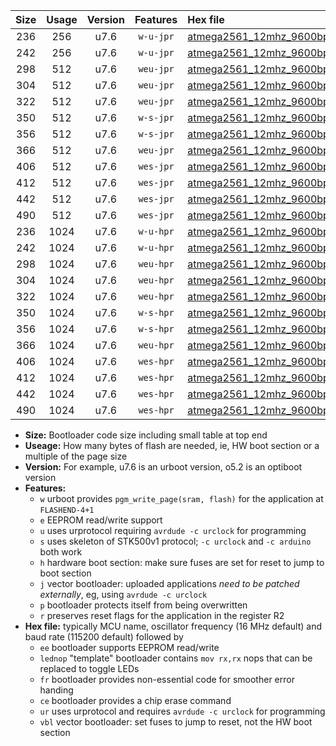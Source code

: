 |Size|Usage|Version|Features|Hex file|
|:-:|:-:|:-:|:-:|:--|
|236|256|u7.6|`w-u-jpr`|[atmega2561_12mhz_9600bps_ur_vbl.hex](https://raw.githubusercontent.com/stefanrueger/urboot/main//atmega2561_12mhz_9600bps_ur_vbl.hex)|
|242|256|u7.6|`w-u-jpr`|[atmega2561_12mhz_9600bps_lednop_ur_vbl.hex](https://raw.githubusercontent.com/stefanrueger/urboot/main//atmega2561_12mhz_9600bps_lednop_ur_vbl.hex)|
|298|512|u7.6|`weu-jpr`|[atmega2561_12mhz_9600bps_ee_ur_vbl.hex](https://raw.githubusercontent.com/stefanrueger/urboot/main//atmega2561_12mhz_9600bps_ee_ur_vbl.hex)|
|304|512|u7.6|`weu-jpr`|[atmega2561_12mhz_9600bps_ee_lednop_ur_vbl.hex](https://raw.githubusercontent.com/stefanrueger/urboot/main//atmega2561_12mhz_9600bps_ee_lednop_ur_vbl.hex)|
|322|512|u7.6|`weu-jpr`|[atmega2561_12mhz_9600bps_ee_lednop_fr_ur_vbl.hex](https://raw.githubusercontent.com/stefanrueger/urboot/main//atmega2561_12mhz_9600bps_ee_lednop_fr_ur_vbl.hex)|
|350|512|u7.6|`w-s-jpr`|[atmega2561_12mhz_9600bps_vbl.hex](https://raw.githubusercontent.com/stefanrueger/urboot/main//atmega2561_12mhz_9600bps_vbl.hex)|
|356|512|u7.6|`w-s-jpr`|[atmega2561_12mhz_9600bps_lednop_vbl.hex](https://raw.githubusercontent.com/stefanrueger/urboot/main//atmega2561_12mhz_9600bps_lednop_vbl.hex)|
|366|512|u7.6|`weu-jpr`|[atmega2561_12mhz_9600bps_ee_lednop_fr_ce_ur_vbl.hex](https://raw.githubusercontent.com/stefanrueger/urboot/main//atmega2561_12mhz_9600bps_ee_lednop_fr_ce_ur_vbl.hex)|
|406|512|u7.6|`wes-jpr`|[atmega2561_12mhz_9600bps_ee_vbl.hex](https://raw.githubusercontent.com/stefanrueger/urboot/main//atmega2561_12mhz_9600bps_ee_vbl.hex)|
|412|512|u7.6|`wes-jpr`|[atmega2561_12mhz_9600bps_ee_lednop_vbl.hex](https://raw.githubusercontent.com/stefanrueger/urboot/main//atmega2561_12mhz_9600bps_ee_lednop_vbl.hex)|
|442|512|u7.6|`wes-jpr`|[atmega2561_12mhz_9600bps_ee_lednop_fr_vbl.hex](https://raw.githubusercontent.com/stefanrueger/urboot/main//atmega2561_12mhz_9600bps_ee_lednop_fr_vbl.hex)|
|490|512|u7.6|`wes-jpr`|[atmega2561_12mhz_9600bps_ee_lednop_fr_ce_vbl.hex](https://raw.githubusercontent.com/stefanrueger/urboot/main//atmega2561_12mhz_9600bps_ee_lednop_fr_ce_vbl.hex)|
|236|1024|u7.6|`w-u-hpr`|[atmega2561_12mhz_9600bps_ur.hex](https://raw.githubusercontent.com/stefanrueger/urboot/main//atmega2561_12mhz_9600bps_ur.hex)|
|242|1024|u7.6|`w-u-hpr`|[atmega2561_12mhz_9600bps_lednop_ur.hex](https://raw.githubusercontent.com/stefanrueger/urboot/main//atmega2561_12mhz_9600bps_lednop_ur.hex)|
|298|1024|u7.6|`weu-hpr`|[atmega2561_12mhz_9600bps_ee_ur.hex](https://raw.githubusercontent.com/stefanrueger/urboot/main//atmega2561_12mhz_9600bps_ee_ur.hex)|
|304|1024|u7.6|`weu-hpr`|[atmega2561_12mhz_9600bps_ee_lednop_ur.hex](https://raw.githubusercontent.com/stefanrueger/urboot/main//atmega2561_12mhz_9600bps_ee_lednop_ur.hex)|
|322|1024|u7.6|`weu-hpr`|[atmega2561_12mhz_9600bps_ee_lednop_fr_ur.hex](https://raw.githubusercontent.com/stefanrueger/urboot/main//atmega2561_12mhz_9600bps_ee_lednop_fr_ur.hex)|
|350|1024|u7.6|`w-s-hpr`|[atmega2561_12mhz_9600bps.hex](https://raw.githubusercontent.com/stefanrueger/urboot/main//atmega2561_12mhz_9600bps.hex)|
|356|1024|u7.6|`w-s-hpr`|[atmega2561_12mhz_9600bps_lednop.hex](https://raw.githubusercontent.com/stefanrueger/urboot/main//atmega2561_12mhz_9600bps_lednop.hex)|
|366|1024|u7.6|`weu-hpr`|[atmega2561_12mhz_9600bps_ee_lednop_fr_ce_ur.hex](https://raw.githubusercontent.com/stefanrueger/urboot/main//atmega2561_12mhz_9600bps_ee_lednop_fr_ce_ur.hex)|
|406|1024|u7.6|`wes-hpr`|[atmega2561_12mhz_9600bps_ee.hex](https://raw.githubusercontent.com/stefanrueger/urboot/main//atmega2561_12mhz_9600bps_ee.hex)|
|412|1024|u7.6|`wes-hpr`|[atmega2561_12mhz_9600bps_ee_lednop.hex](https://raw.githubusercontent.com/stefanrueger/urboot/main//atmega2561_12mhz_9600bps_ee_lednop.hex)|
|442|1024|u7.6|`wes-hpr`|[atmega2561_12mhz_9600bps_ee_lednop_fr.hex](https://raw.githubusercontent.com/stefanrueger/urboot/main//atmega2561_12mhz_9600bps_ee_lednop_fr.hex)|
|490|1024|u7.6|`wes-hpr`|[atmega2561_12mhz_9600bps_ee_lednop_fr_ce.hex](https://raw.githubusercontent.com/stefanrueger/urboot/main//atmega2561_12mhz_9600bps_ee_lednop_fr_ce.hex)|

- **Size:** Bootloader code size including small table at top end
- **Useage:** How many bytes of flash are needed, ie, HW boot section or a multiple of the page size
- **Version:** For example, u7.6 is an urboot version, o5.2 is an optiboot version
- **Features:**
  + `w` urboot provides `pgm_write_page(sram, flash)` for the application at `FLASHEND-4+1`
  + `e` EEPROM read/write support
  + `u` uses urprotocol requiring `avrdude -c urclock` for programming
  + `s` uses skeleton of STK500v1 protocol; `-c urclock` and `-c arduino` both work
  + `h` hardware boot section: make sure fuses are set for reset to jump to boot section
  + `j` vector bootloader: uploaded applications *need to be patched externally*, eg, using `avrdude -c urclock`
  + `p` bootloader protects itself from being overwritten
  + `r` preserves reset flags for the application in the register R2
- **Hex file:** typically MCU name, oscillator frequency (16 MHz default) and baud rate (115200 default) followed by
  + `ee` bootloader supports EEPROM read/write
  + `lednop` "template" bootloader contains `mov rx,rx` nops that can be replaced to toggle LEDs
  + `fr` bootloader provides non-essential code for smoother error handing
  + `ce` bootloader provides a chip erase command
  + `ur` uses urprotocol and requires `avrdude -c urclock` for programming
  + `vbl` vector bootloader: set fuses to jump to reset, not the HW boot section
